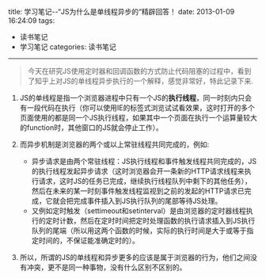 title: 学习笔记--“JS为什么是单线程异步的“精辟回答！
date: 2013-01-09 16:24:09
tags:
- 读书笔记
- 学习笔记
categories: 读书笔记

---

>今天在研究JS使用定时器和回调函数的方式防止代码阻塞的过程中，看到了知乎上对JS的单线程异步执行的一个解释，感觉非常好，特此记录下来.

1. JS的单线程是指一个浏览器进程中只有一个JS的**执行线程**，同一时刻内只会有一段代码在执行（你可以使用IE的标签式浏览试试看效果，这时打开的多个页面使用的都是同一个JS执行线程，如果其中一个页面在执行一个运算量较大的function时，其他窗口的JS就会停止工作）。

2. 而异步机制是浏览器的两个或以上常驻线程共同完成的，例如:
	* 异步请求是由两个常驻线程：JS执行线程和事件触发线程共同完成的，JS的执行线程发起异步请求（这时浏览器会开一条新的HTTP请求线程来执行请求，这时JS的任务已完成，继续执行线程队列中剩下的其他任务），然后在未来的某一时刻事件触发线程监视到之前的发起的HTTP请求已完成，它就会把完成事件插入到JS执行队列的尾部等待JS处理。
	* 又例如定时触发（settimeout和setinterval）是由浏览器的定时器线程执行的定时计数，然后在定时时间把定时处理函数的执行请求插入到JS执行队列的尾端（所以用这两个函数的时候，实际的执行时间是大于或等于指定时间的，不保证能准确定时的）。
3. 所以，所谓的JS的单线程和异步更多的应该是属于浏览器的行为，他们之间没有冲突，更不是同一种事物，没有什么区别不区别的。